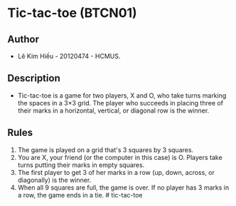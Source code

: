 # Tic-tac-toe (BTCN01)

## Author

- Lê Kim Hiếu - 20120474 - HCMUS.

## Description

- Tic-tac-toe is a game for two players, X and O, who take turns marking the spaces in a 3×3 grid. The player who succeeds in placing three of their marks in a horizontal, vertical, or diagonal row is the winner.

## Rules

1. The game is played on a grid that's 3 squares by 3 squares.
2. You are X, your friend (or the computer in this case) is O. Players take turns putting their marks in empty squares.
3. The first player to get 3 of her marks in a row (up, down, across, or diagonally) is the winner.
4. When all 9 squares are full, the game is over. If no player has 3 marks in a row, the game ends in a tie.
#   t i c - t a c - t o e  
 